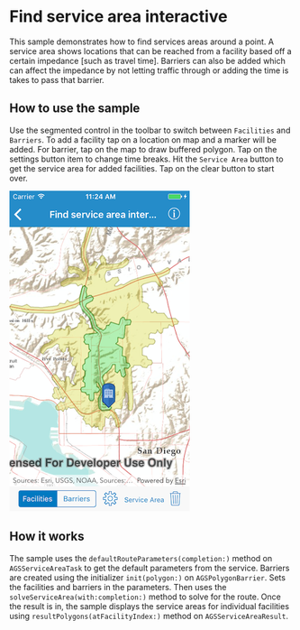 # Find service area interactive

This sample demonstrates how to find services areas around a point. A
service area shows locations that can be reached from a facility based
off a certain impedance \[such as travel time\]. Barriers can also be
added which can affect the impedance by not letting traffic through or
adding the time is takes to pass that barrier.

## How to use the sample

Use the segmented control in the toolbar to switch between `Facilities`
and `Barriers`. To add a facility tap on a location on map and a marker
will be added. For barrier, tap on the map to draw buffered polygon. Tap
on the settings button item to change time breaks. Hit the `Service
Area` button to get the service area for added facilities. Tap on the
clear button to start over.

![](image1.png)

## How it works

The sample uses the `defaultRouteParameters(completion:)` method on
`AGSServiceAreaTask` to get the default parameters from the service.
Barriers are created using the initializer `init(polygon:)` on
`AGSPolygonBarrier`. Sets the facilities and barriers in the parameters.
Then uses the `solveServiceArea(with:completion:)` method to solve for
the route. Once the result is in, the sample displays the service areas
for individual facilities using `resultPolygons(atFacilityIndex:)`
method on `AGSServiceAreaResult`.
